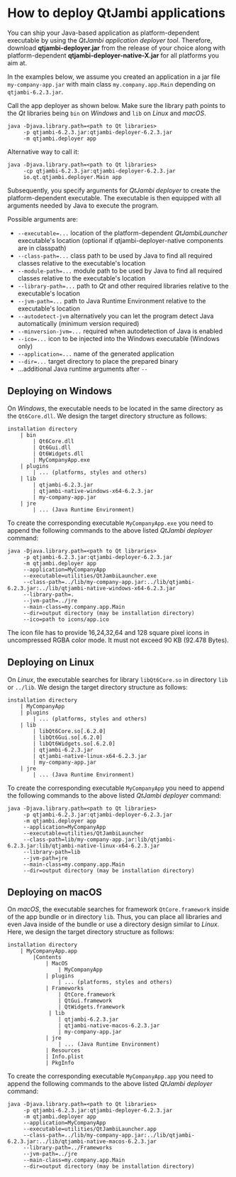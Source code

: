 # How to deploy QtJambi applications

You can ship your Java-based application as platform-dependent
executable by using the *QtJambi application deployer tool*. Therefore,
download **qtjambi-deployer.jar** from the release of your choice 
along with platform-dependent **qtjambi-deployer-native-X.jar** for all platforms you aim at.

In the examples below, we assume you created an application in a jar
file `my-company-app.jar` with main class `my.company.app.Main`
depending on `qtjambi-6.2.3.jar`.

Call the app deployer as shown below. Make sure the library path points
to the *Qt* libraries being `bin` on *Windows* and `lib`
on *Linux* and *macOS*.

``` shell
java -Djava.library.path=<path to Qt libraries>
     -p qtjambi-6.2.3.jar:qtjambi-deployer-6.2.3.jar
     -m qtjambi.deployer app
```

Alternative way to call it:

``` shell
java -Djava.library.path=<path to Qt libraries>
     -cp qtjambi-6.2.3.jar:qtjambi-deployer-6.2.3.jar
     io.qt.qtjambi.deployer.Main app
```


Subsequently, you specify arguments for *QtJambi deployer*
to create the platform-dependent executable. The executable is then
equipped with all arguments needed by Java to execute the program.

Possible arguments are:

  - `--executable=...` location of the platform-dependent
    *QtJambiLauncher* executable's location (optional if qtjambi-deployer-native components are in classpath)
  - `--class-path=...` class path to be used by Java to find all
    required classes relative to the executable's location
  - `--module-path=...` module path to be used by Java to find all
    required classes relative to the executable's location
  - `--library-path=...` path to *Qt* and other required
    libraries relative to the executable's location
  - `--jvm-path=...` path to Java Runtime Environment relative to the
    executable's location
  - `--autodetect-jvm` alternatively you can let the program detect Java
    automatically (minimum version required)
  - `--minversion-jvm=...` required when autodetection of Java is
    enabled
  - `--ico=...` icon to be injected into the Windows executable (Windows
    only)
  - `--application=...` name of the generated application
  - `--dir=...` target directory to place the prepared binary
  - ...additional Java runtime arguments after `-- `

## Deploying on Windows

On *Windows*, the executable needs to be located in the same directory
as the `Qt6Core.dll`. We design the target directory structure as
follows:

``` shell
installation directory
    | bin
        | Qt6Core.dll
        | Qt6Gui.dll
        | Qt6Widgets.dll
        | MyCompanyApp.exe
    | plugins
        | ... (platforms, styles and others)
    | lib
        | qtjambi-6.2.3.jar
        | qtjambi-native-windows-x64-6.2.3.jar
        | my-company-app.jar
    | jre
        | ... (Java Runtime Environment)
```

To create the corresponding executable `MyCompanyApp.exe` you need to
append the following commands to the above listed *QtJambi deployer* command:

``` shell
java -Djava.library.path=<path to Qt libraries>
     -p qtjambi-6.2.3.jar:qtjambi-deployer-6.2.3.jar
     -m qtjambi.deployer app
     --application=MyCompanyApp
     --executable=utilities/QtJambiLauncher.exe
     --class-path=../lib/my-company-app.jar:../lib/qtjambi-6.2.3.jar:../lib/qtjambi-native-windows-x64-6.2.3.jar
     --library-path=.
     --jvm-path=../jre
     --main-class=my.company.app.Main
     --dir=output directory (may be installation directory)
     --ico=path to icons/app.ico
```

The icon file has to provide 16,24,32,64 and 128 square pixel icons in
uncompressed RGBA color mode. It must not exceed 90 KB (92.478 Bytes).

## Deploying on Linux

On *Linux*, the executable searches for library `libQt6Core.so` in
directory `lib` or `../lib`. We design the target directory structure as
follows:

``` shell
installation directory
    | MyCompanyApp
    | plugins
        | ... (platforms, styles and others)
    | lib
        | libQt6Core.so[.6.2.0]
        | libQt6Gui.so[.6.2.0]
        | libQt6Widgets.so[.6.2.0]
        | qtjambi-6.2.3.jar
        | qtjambi-native-linux-x64-6.2.3.jar
        | my-company-app.jar
    | jre
        | ... (Java Runtime Environment)
```

To create the corresponding executable `MyCompanyApp` you need to append
the following commands to the above listed *QtJambi deployer* command:

``` shell
java -Djava.library.path=<path to Qt libraries>
     -p qtjambi-6.2.3.jar:qtjambi-deployer-6.2.3.jar
     -m qtjambi.deployer app
     --application=MyCompanyApp
     --executable=utilities/QtJambiLauncher
     --class-path=lib/my-company-app.jar:lib/qtjambi-6.2.3.jar:lib/qtjambi-native-linux-x64-6.2.3.jar
     --library-path=lib
     --jvm-path=jre
     --main-class=my.company.app.Main
     --dir=output directory (may be installation directory)
```

## Deploying on macOS

On *macOS*, the executable searches for framework `QtCore.framework`
inside of the app bundle or in directory `lib`. Thus, you can place all
libraries and even Java inside of the bundle or use a directory design
similar to *Linux*. Here, we design the target directory structure as
follows:

``` shell
installation directory
    | MyCompanyApp.app
        |Contents
            | MacOS
                | MyCompanyApp
            | plugins
                | ... (platforms, styles and others)
            | Frameworks
                | QtCore.framework
                | QtGui.framework
                | QtWidgets.framework
             | lib
                | qtjambi-6.2.3.jar
                | qtjambi-native-macos-6.2.3.jar
                | my-company-app.jar
            | jre
                | ... (Java Runtime Environment)
            | Resources
            | Info.plist
            | PkgInfo
```

To create the corresponding executable `MyCompanyApp.app` you need to
append the following commands to the above listed *QtJambi deployer* command:

``` shell
java -Djava.library.path=<path to Qt libraries>
     -p qtjambi-6.2.3.jar:qtjambi-deployer-6.2.3.jar
     -m qtjambi.deployer app
     --application=MyCompanyApp
     --executable=utilities/QtJambiLauncher.app
     --class-path=../lib/my-company-app.jar:../lib/qtjambi-6.2.3.jar:../lib/qtjambi-native-macos-6.2.3.jar
     --library-path=../Frameworks
     --jvm-path=../jre
     --main-class=my.company.app.Main
     --dir=output directory (may be installation directory)
```
